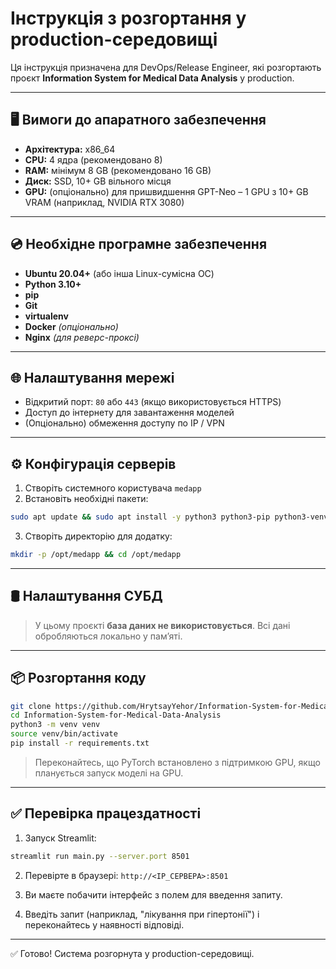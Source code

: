 
# Інструкція з розгортання у production-середовищі

Ця інструкція призначена для DevOps/Release Engineer, які розгортають проєкт **Information System for Medical Data Analysis** у production.

---

## 🖥️ Вимоги до апаратного забезпечення

- **Архітектура:** x86_64
- **CPU:** 4 ядра (рекомендовано 8)
- **RAM:** мінімум 8 GB (рекомендовано 16 GB)
- **Диск:** SSD, 10+ GB вільного місця
- **GPU:** (опціонально) для пришвидшення GPT-Neo – 1 GPU з 10+ GB VRAM (наприклад, NVIDIA RTX 3080)

---

## 💿 Необхідне програмне забезпечення

- **Ubuntu 20.04+** (або інша Linux-сумісна ОС)
- **Python 3.10+**
- **pip**
- **Git**
- **virtualenv**
- **Docker** *(опціонально)*
- **Nginx** *(для реверс-проксі)*

---

## 🌐 Налаштування мережі

- Відкритий порт: `80` або `443` (якщо використовується HTTPS)
- Доступ до інтернету для завантаження моделей
- (Опціонально) обмеження доступу по IP / VPN

---

## ⚙️ Конфігурація серверів

1. Створіть системного користувача `medapp`
2. Встановіть необхідні пакети:

```bash
sudo apt update && sudo apt install -y python3 python3-pip python3-venv git nginx
```

3. Створіть директорію для додатку:

```bash
mkdir -p /opt/medapp && cd /opt/medapp
```

---

## 🛢️ Налаштування СУБД

> У цьому проєкті **база даних не використовується**. Всі дані обробляються локально у памʼяті.

---

## 📦 Розгортання коду

```bash
git clone https://github.com/HrytsayYehor/Information-System-for-Medical-Data-Analysis.git
cd Information-System-for-Medical-Data-Analysis
python3 -m venv venv
source venv/bin/activate
pip install -r requirements.txt
```

> Переконайтесь, що PyTorch встановлено з підтримкою GPU, якщо планується запуск моделі на GPU.

---

## ✅ Перевірка працездатності

1. Запуск Streamlit:

```bash
streamlit run main.py --server.port 8501
```

2. Перевірте в браузері: `http://<IP_СЕРВЕРА>:8501`

3. Ви маєте побачити інтерфейс з полем для введення запиту.

4. Введіть запит (наприклад, "лікування при гіпертонії") і переконайтесь у наявності відповіді.

---

✅ Готово! Система розгорнута у production-середовищі.

